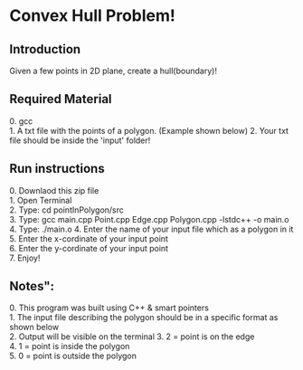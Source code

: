 # Convex Hull Problem!

  <h2> Introduction </h2>
  Given a few points in 2D plane, create a hull(boundary)!

  <h2> Required Material </h2>
    0. gcc </br>
    1. A txt file with the points of a polygon. (Example shown below)
    2. Your txt file should be inside the 'input' folder!

  <h2>Run instructions </h2>
    0. Downlaod this zip file </br> 
    1. Open Terminal </br>
    2. Type: cd pointInPolygon/src </br>
    3. Type: gcc main.cpp  Point.cpp Edge.cpp Polygon.cpp -lstdc++ -o main.o </br>
    4. Type: ./main.o
    4. Enter the name of your input file which as a polygon in it </br>
    5. Enter the x-cordinate of your input point </br>
    6. Enter the y-cordinate of your input point </br>
    7. Enjoy!

  <h2>Notes": </h2>
    0. This program was built using C++ & smart pointers </br>
    1. The input file describing the polygon should be in a specific format as shown below </br>
    2. Output will be visible on the terminal
    3. 2 = point is on the edge </br>
    4. 1 = point is inside the polygon </br>
    5. 0 = point is outside the polygon </br>



